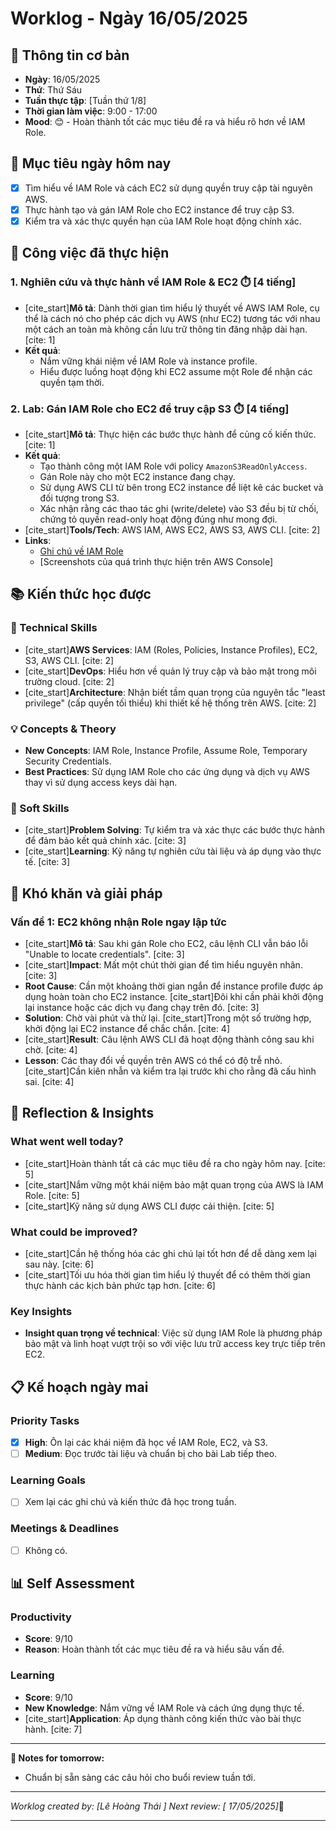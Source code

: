 # Worklog - Ngày 16/05/2025

## 📅 Thông tin cơ bản

  - **Ngày**: 16/05/2025
  - **Thứ**: Thứ Sáu
  - **Tuần thực tập**: [Tuần thứ 1/8]
  - **Thời gian làm việc**: 9:00 - 17:00
  - **Mood**: 😊 - Hoàn thành tốt các mục tiêu đề ra và hiểu rõ hơn về IAM Role.

## 🎯 Mục tiêu ngày hôm nay

  - [x] Tìm hiểu về IAM Role và cách EC2 sử dụng quyền truy cập tài nguyên AWS.
  - [x] Thực hành tạo và gán IAM Role cho EC2 instance để truy cập S3.
  - [x] Kiểm tra và xác thực quyền hạn của IAM Role hoạt động chính xác.

## 💼 Công việc đã thực hiện

### 1\. Nghiên cứu và thực hành về IAM Role & EC2 ⏱️ [4 tiếng]

  - [cite\_start]**Mô tả**: Dành thời gian tìm hiểu lý thuyết về AWS IAM Role, cụ thể là cách nó cho phép các dịch vụ AWS (như EC2) tương tác với nhau một cách an toàn mà không cần lưu trữ thông tin đăng nhập dài hạn. [cite: 1]
  - **Kết quả**:
      - Nắm vững khái niệm về IAM Role và instance profile.
      - Hiểu được luồng hoạt động khi EC2 assume một Role để nhận các quyền tạm thời.

### 2\. Lab: Gán IAM Role cho EC2 để truy cập S3 ⏱️ [4 tiếng]

  - [cite\_start]**Mô tả**: Thực hiện các bước thực hành để củng cố kiến thức. [cite: 1]
  - **Kết quả**:
      - Tạo thành công một IAM Role với policy `AmazonS3ReadOnlyAccess`.
      - Gán Role này cho một EC2 instance đang chạy.
      - Sử dụng AWS CLI từ bên trong EC2 instance để liệt kê các bucket và đối tượng trong S3.
      - Xác nhận rằng các thao tác ghi (write/delete) vào S3 đều bị từ chối, chứng tỏ quyền read-only hoạt động đúng như mong đợi.
  - [cite\_start]**Tools/Tech**: AWS IAM, AWS EC2, AWS S3, AWS CLI. [cite: 2]
  - **Links**:
      - [Ghi chú về IAM Role](https://www.google.com/search?q=link-to-your-notes)
      - [Screenshots của quá trình thực hiện trên AWS Console]

## 📚 Kiến thức học được

### 🔧 Technical Skills

  - [cite\_start]**AWS Services**: IAM (Roles, Policies, Instance Profiles), EC2, S3, AWS CLI. [cite: 2]
  - [cite\_start]**DevOps**: Hiểu hơn về quản lý truy cập và bảo mật trong môi trường cloud. [cite: 2]
  - [cite\_start]**Architecture**: Nhận biết tầm quan trọng của nguyên tắc "least privilege" (cấp quyền tối thiểu) khi thiết kế hệ thống trên AWS. [cite: 2]

### 💡 Concepts & Theory

  - **New Concepts**: IAM Role, Instance Profile, Assume Role, Temporary Security Credentials.
  - **Best Practices**: Sử dụng IAM Role cho các ứng dụng và dịch vụ AWS thay vì sử dụng access keys dài hạn.

### 🤝 Soft Skills

  - [cite\_start]**Problem Solving**: Tự kiểm tra và xác thực các bước thực hành để đảm bảo kết quả chính xác. [cite: 3]
  - [cite\_start]**Learning**: Kỹ năng tự nghiên cứu tài liệu và áp dụng vào thực tế. [cite: 3]

## 🚧 Khó khăn và giải pháp

### Vấn đề 1: EC2 không nhận Role ngay lập tức

  - [cite\_start]**Mô tả**: Sau khi gán Role cho EC2, câu lệnh CLI vẫn báo lỗi "Unable to locate credentials". [cite: 3]
  - [cite\_start]**Impact**: Mất một chút thời gian để tìm hiểu nguyên nhân. [cite: 3]
  - **Root Cause**: Cần một khoảng thời gian ngắn để instance profile được áp dụng hoàn toàn cho EC2 instance. [cite\_start]Đôi khi cần phải khởi động lại instance hoặc các dịch vụ đang chạy trên đó. [cite: 3]
  - **Solution**: Chờ vài phút và thử lại. [cite\_start]Trong một số trường hợp, khởi động lại EC2 instance để chắc chắn. [cite: 4]
  - [cite\_start]**Result**: Câu lệnh AWS CLI đã hoạt động thành công sau khi chờ. [cite: 4]
  - **Lesson**: Các thay đổi về quyền trên AWS có thể có độ trễ nhỏ. [cite\_start]Cần kiên nhẫn và kiểm tra lại trước khi cho rằng đã cấu hình sai. [cite: 4]

## 💭 Reflection & Insights

### What went well today?

  - [cite\_start]Hoàn thành tất cả các mục tiêu đề ra cho ngày hôm nay. [cite: 5]
  - [cite\_start]Nắm vững một khái niệm bảo mật quan trọng của AWS là IAM Role. [cite: 5]
  - [cite\_start]Kỹ năng sử dụng AWS CLI được cải thiện. [cite: 5]

### What could be improved?

  - [cite\_start]Cần hệ thống hóa các ghi chú lại tốt hơn để dễ dàng xem lại sau này. [cite: 6]
  - [cite\_start]Tối ưu hóa thời gian tìm hiểu lý thuyết để có thêm thời gian thực hành các kịch bản phức tạp hơn. [cite: 6]

### Key Insights

  - **Insight quan trọng về technical**: Việc sử dụng IAM Role là phương pháp bảo mật và linh hoạt vượt trội so với việc lưu trữ access key trực tiếp trên EC2.

## 📋 Kế hoạch ngày mai

### Priority Tasks

  - [x] **High**: Ôn lại các khái niệm đã học về IAM Role, EC2, và S3.
  - [ ] **Medium**: Đọc trước tài liệu và chuẩn bị cho bài Lab tiếp theo.

### Learning Goals

  - [ ] Xem lại các ghi chú và kiến thức đã học trong tuần.

### Meetings & Deadlines

  - [ ] Không có.

## 📊 Self Assessment

### Productivity

  - **Score**: 9/10
  - **Reason**: Hoàn thành tốt các mục tiêu đề ra và hiểu sâu vấn đề.

### Learning

  - **Score**: 9/10
  - **New Knowledge**: Nắm vững về IAM Role và cách ứng dụng thực tế.
  - [cite\_start]**Application**: Áp dụng thành công kiến thức vào bài thực hành. [cite: 7]

-----

**📝 Notes for tomorrow:**

  - Chuẩn bị sẵn sàng các câu hỏi cho buổi review tuần tới.

-----

*Worklog created by: [Lê Hoàng Thái ]*
*Next review: [ 17/05/2025]*📅

***